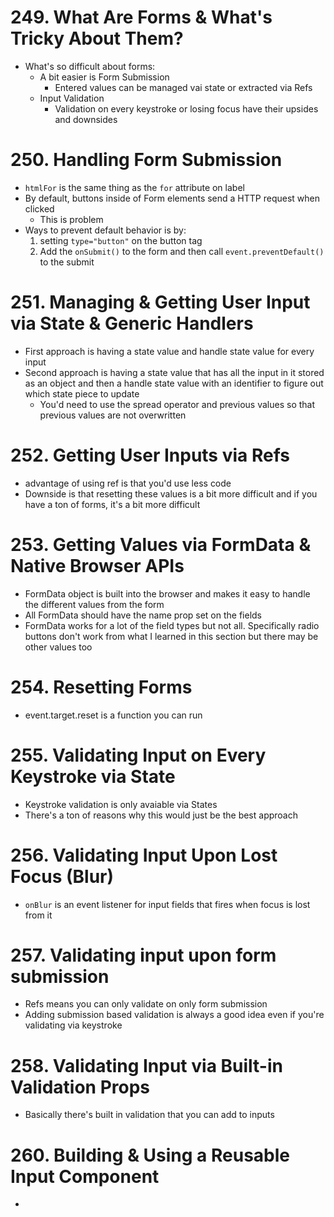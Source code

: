 # 249. What Are Forms & What's Tricky About Them?

-   What's so difficult about forms:
    -   A bit easier is Form Submission
        -   Entered values can be managed vai state or extracted via Refs
    -   Input Validation
        -   Validation on every keystroke or losing focus have their upsides and downsides

# 250. Handling Form Submission

-   `htmlFor` is the same thing as the `for` attribute on label
-   By default, buttons inside of Form elements send a HTTP request when clicked
    -   This is problem
-   Ways to prevent default behavior is by:
    1. setting `type="button"` on the button tag
    2. Add the `onSubmit()` to the form and then call `event.preventDefault()` to the submit

# 251. Managing & Getting User Input via State & Generic Handlers

-   First approach is having a state value and handle state value for every input
-   Second approach is having a state value that has all the input in it stored as an object and then a handle state value with an identifier to figure out which state piece to update
    -   You'd need to use the spread operator and previous values so that previous values are not overwritten

# 252. Getting User Inputs via Refs

-   advantage of using ref is that you'd use less code
-   Downside is that resetting these values is a bit more difficult and if you have a ton of forms, it's a bit more difficult

# 253. Getting Values via FormData & Native Browser APIs

-   FormData object is built into the browser and makes it easy to handle the different values from the form
-   All FormData should have the name prop set on the fields
-   FormData works for a lot of the field types but not all. Specifically radio buttons don't work from what I learned in this section but there may be other values too

# 254. Resetting Forms

-   event.target.reset is a function you can run

# 255. Validating Input on Every Keystroke via State

-   Keystroke validation is only avaiable via States
-   There's a ton of reasons why this would just be the best approach

# 256. Validating Input Upon Lost Focus (Blur)

-   `onBlur` is an event listener for input fields that fires when focus is lost from it

# 257. Validating input upon form submission

-   Refs means you can only validate on only form submission
-   Adding submission based validation is always a good idea even if you're validating via keystroke

# 258. Validating Input via Built-in Validation Props

-   Basically there's built in validation that you can add to inputs

# 260. Building & Using a Reusable Input Component

-
